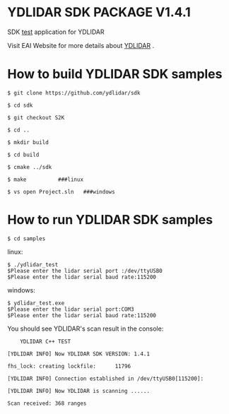 YDLIDAR SDK PACKAGE V1.4.1
=====================================================================

SDK [test](https://github.com/ydlidar/sdk/tree/S2K) application for YDLIDAR

Visit EAI Website for more details about [YDLIDAR](http://www.ydlidar.com/) .

How to build YDLIDAR SDK samples
=====================================================================
   
    $ git clone https://github.com/ydlidar/sdk
    
    $ cd sdk
    
    $ git checkout S2K
    
    $ cd ..
    
    $ mkdir build
    
    $ cd build
    
    $ cmake ../sdk
    
    $ make			###linux
    
    $ vs open Project.sln	###windows
    
How to run YDLIDAR SDK samples
=====================================================================
    $ cd samples

linux:

    $ ./ydlidar_test
    $Please enter the lidar serial port :/dev/ttyUSB0
    $Please enter the lidar serial baud rate:115200

windows:

    $ ydlidar_test.exe
    $Please enter the lidar serial port:COM3
    $Please enter the lidar serial baud rate:115200


You should see YDLIDAR's scan result in the console:

     	YDLIDAR C++ TEST
     	
	[YDLIDAR INFO] Now YDLIDAR SDK VERSION: 1.4.1
	
	fhs_lock: creating lockfile:      11796

	[YDLIDAR INFO] Connection established in /dev/ttyUSB0[115200]:
	
	[YDLIDAR INFO] Now YDLIDAR is scanning ......
	
	Scan received: 368 ranges


